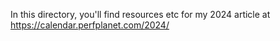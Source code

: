 In this directory, you'll find resources etc for my 2024 article at https://calendar.perfplanet.com/2024/